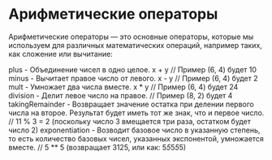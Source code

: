 # Арифметические операторы

Арифметические операторы — это основные операторы, которые мы используем для различных математических операций, например таких, как сложение или вычитание:

plus - Объединение чисел в одно целое. x + y // Пример (6, 4) будет 10
minus - Вычитает правое число от левого. x - y // Пример (6, 4) будет 2
mult - Умножает два числа вместе. x * y // Пример (6, 4) будет 24
division - Делит левое число на правое. // Пример (8, 2) будет 4
takingRemainder - Возвращает значение остатка при делении первого числа на второе. Результат будет иметь тот же знак, что и первое число. // 11 % 3 = 2 (поскольку число 3 вмещается три раза, остатком будет число 2)
exponentiation - Возводит базовое число в указанную степень, то есть количество базовых чисел, указанных экспонентой, умножается вместе. // 5 ** 5 (возвращает 3125, или как: 5*5*5*5*5)